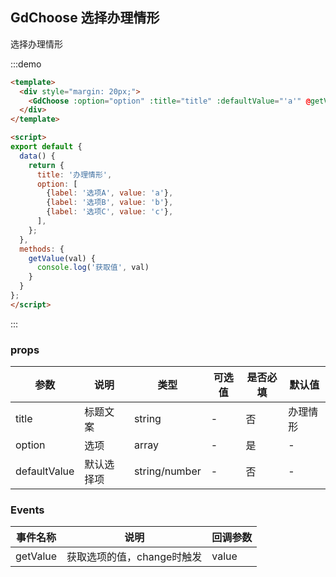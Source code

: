 ## GdChoose 选择办理情形

选择办理情形

:::demo

```html
<template>
  <div style="margin: 20px;">
    <GdChoose :option="option" :title="title" :defaultValue="'a'" @getValue="getValue"/>
  </div>
</template>

<script>
export default {
  data() {
    return {
      title: '办理情形',
      option: [
        {label: '选项A', value: 'a'},
        {label: '选项B', value: 'b'},
        {label: '选项C', value: 'c'},
      ],
    };
  },
  methods: {
    getValue(val) {
      console.log('获取值', val)
    }
  }
};
</script>

```

:::

### props

| 参数      | 说明          | 类型      | 可选值     | 是否必填  | 默认值  |
|---------- |-------------- |---------- |--------  |-------- |-------- |
| title   | 标题文案 | string | - | 否 | 办理情形 |
| option   | 选项 | array | - | 是 | - |
| defaultValue   | 默认选择项 | string/number | - | 否 | - |

### Events

| 事件名称      | 说明    | 回调参数      |
|---------- |-------- |---------- |
| getValue  | 获取选项的值，change时触发 | value |
